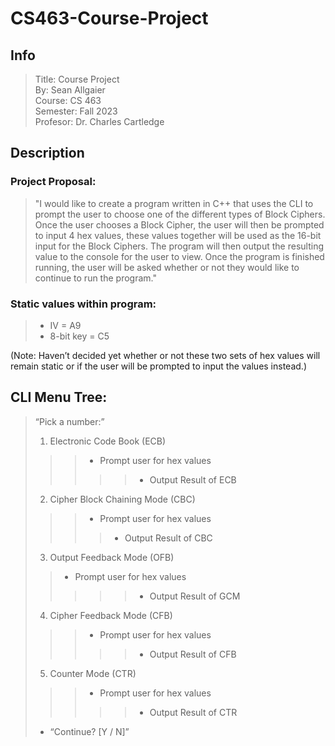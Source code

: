 # CS463-Course-Project

## Info
> Title: Course Project  
> By: Sean Allgaier  
> Course: CS 463  
> Semester: Fall 2023  
> Profesor: Dr. Charles Cartledge  

## Description 
### Project Proposal:

> "I would like to create a program written in C++ that uses the CLI to prompt the user to choose one of the different types of Block Ciphers. Once the user chooses a Block Cipher, the user will then be prompted to input 4 hex values, these values together will be used as the 16-bit input for the Block Ciphers. The program will then output the resulting value to the console for the user to view. Once the program is finished running, the user will be asked whether or not they would like to continue to run the program."

### Static values within program: 
> * IV = A9 
> * 8-bit key = C5 

(Note: Haven’t decided yet whether or not these two sets of hex values will remain static or if the user will be prompted to input the values instead.)  

## CLI Menu Tree:  


> “Pick a number:”  
> 1) Electronic Code Book (ECB)  
>>> * Prompt user for hex values  
>>>>> * Output Result of ECB  
> 2) Cipher Block Chaining Mode (CBC)  
>>>  * Prompt user for hex values  
>>>> * Output Result of CBC  
> 3) Output Feedback Mode (OFB) 
>> * Prompt user for hex values  
>>>>> * Output Result of GCM  
> 4) Cipher Feedback Mode (CFB) 	   
>>> * Prompt user for hex values  
>>>>> * Output Result of CFB  
> 5) Counter Mode (CTR)  
>>> * Prompt user for hex values  
>>>>> * Output Result of CTR  
> * “Continue? [Y / N]”  
